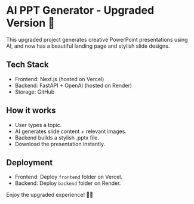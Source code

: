 
# AI PPT Generator - Upgraded Version 🚀

This upgraded project generates creative PowerPoint presentations using AI, and now has a beautiful landing page and stylish slide designs.

## Tech Stack
- Frontend: Next.js (hosted on Vercel)
- Backend: FastAPI + OpenAI (hosted on Render)
- Storage: GitHub

## How it works
- User types a topic.
- AI generates slide content + relevant images.
- Backend builds a stylish .pptx file.
- Download the presentation instantly.

## Deployment
- Frontend: Deploy `frontend` folder on Vercel.
- Backend: Deploy `backend` folder on Render.

Enjoy the upgraded experience! 🎨✨
#
